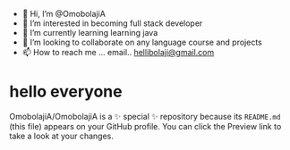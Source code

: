 - 👋 Hi, I’m @OmobolajiA
- 👀 I’m interested in becoming full stack developer    
- 🌱 I’m currently learning learning java
- 💞️ I’m looking to collaborate on any language course and projects
- 📫 How to reach me ... email.. hellibolaji@gmail.com

# hello everyone
OmobolajiA/OmobolajiA is a ✨ special ✨ repository because its `README.md` (this file) appears on your GitHub profile.
You can click the Preview link to take a look at your changes. 

